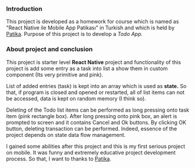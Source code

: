 ### Introduction
This project is developed as a homework for course which is named as "React Native ile Mobile App Patikası" in Turkish and which is held by <a href="https://www.patika.dev/">Patika</a>. Purpose of this project is to develop a <i>Todo App.</i>

### About project and conclusion
This project is starter level <b>React Native</b> project and functionality of this project is add some entry as a task into list a show them in custom component (Its very primitive and pink).

List of added entries (task) is kept into an array which is used as <b>state.</b> So that, if program is closed and opened or restarted, all of list items can not be accessed, data is kept on random memory (I think so). 

Deleting of the Todo list items can be performed as long pressing onto task item (pink rectangle box). After long pressing onto pink box, an alert is prompted to screen and it contains Cancel and Ok buttons. By clicking OK button, deleting transaction can be performed. Indeed, essence of the project depends on state data flow management.

I gained some abilities after this project and this is my first serious project on mobile. It was funny and extremely educative project development process. So that, I want to thanks to <a href="https://www.patika.dev/">Patika</a>.